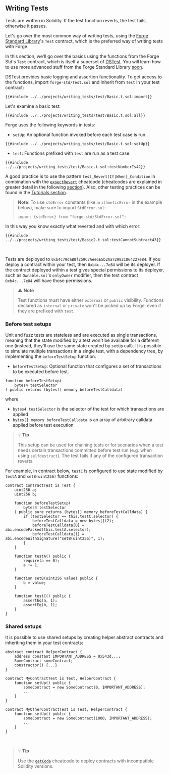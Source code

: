 ## Writing Tests

Tests are written in Solidity. If the test function reverts, the test fails, otherwise it passes.

Let's go over the most common way of writing tests, using the [Forge Standard Library](https://github.com/foundry-rs/forge-std)'s `Test` contract, which is the preferred way of writing tests with Forge.

In this section, we'll go over the basics using the functions from the Forge Std's `Test` contract, which is itself a superset of [DSTest](https://github.com/dapphub/ds-test). You will learn how to use more advanced stuff from the Forge Standard Library [soon](./forge-std.md). 

DSTest provides basic logging and assertion functionality. To get access to the functions, import `forge-std/Test.sol` and inherit from `Test` in your test contract:

```solidity
{{#include ../../projects/writing_tests/test/Basic.t.sol:import}}
```

Let's examine a basic test:

```solidity
{{#include ../../projects/writing_tests/test/Basic.t.sol:all}}
```

Forge uses the following keywords in tests:

- `setUp`: An optional function invoked before each test case is run.

```solidity
{{#include ../../projects/writing_tests/test/Basic.t.sol:setUp}}
```

- `test`: Functions prefixed with `test` are run as a test case.
```solidity
{{#include ../../projects/writing_tests/test/Basic.t.sol:testNumberIs42}}
```

A good practice is to use the pattern `test_Revert[If|When]_Condition` in combination with the [`expectRevert`](../cheatcodes/expect-revert.md) cheatcode (cheatcodes are explained in greater detail in the following [section](./cheatcodes.md)). Also, other testing practices can be found in the [Tutorials section](../tutorials/best-practices.md).

> **Note**: To use `stdError` constants (like `arithmeticError` in the example below), make sure to import `StdError.sol`:
> ```solidity
> import {stdError} from "forge-std/StdError.sol";
> ```

In this way you know exactly what reverted and with which error:

```solidity
{{#include ../../projects/writing_tests/test/Basic2.t.sol:testCannotSubtract43}}
```

<br>

Tests are deployed to `0xb4c79daB8f259C7Aee6E5b2Aa729821864227e84`. If you deploy a contract within your test, then
`0xb4c...7e84` will be its deployer. If the contract deployed within a test gives special permissions to its deployer,
such as `Ownable.sol`'s `onlyOwner` modifier, then the test contract `0xb4c...7e84` will have those permissions.

> ⚠️ **Note**
>
> Test functions must have either `external` or `public` visibility. Functions declared as `internal` or
> `private` won't be picked up by Forge, even if they are prefixed with `test`.

### Before test setups

Unit and fuzz tests are stateless and are executed as single transactions, meaning that the state modified by a test won't be available for a different one (instead, they'll use the same state created by `setUp` call).
It is possible to simulate multiple transactions in a single test, with a dependency tree, by implementing the `beforeTestSetup` function.

- `beforeTestSetup`: Optional function that configures a set of transactions to be executed before test.

```solidity
function beforeTestSetup(
    bytes4 testSelector
) public returns (bytes[] memory beforeTestCalldata)
```

where
- `bytes4 testSelector` is the selector of the test for which transactions are applied
- `bytes[] memory beforeTestCalldata` is an array of arbitrary calldata applied before test execution

> 💡 **Tip**
>
> This setup can be used for chaining tests or for scenarios when a test needs certain transactions committed before test run (e.g. when using `selfdestruct`).
> The test fails if any of the configured transaction reverts. 

For example, in contract below, `testC` is configured to use state modified by `testA` and `setB(uint256)` functions:
```solidity
contract ContractTest is Test {
    uint256 a;
    uint256 b;

    function beforeTestSetup(
        bytes4 testSelector
    ) public pure returns (bytes[] memory beforeTestCalldata) {
        if (testSelector == this.testC.selector) {
            beforeTestCalldata = new bytes[](2);
            beforeTestCalldata[0] = abi.encodePacked(this.testA.selector);
            beforeTestCalldata[1] = abi.encodeWithSignature("setB(uint256)", 1);
        }
    }

    function testA() public {
        require(a == 0);
        a += 1;
    }

    function setB(uint256 value) public {
        b = value;
    }

    function testC() public {
        assertEq(a, 1);
        assertEq(b, 1);
    }
}
```

### Shared setups

It is possible to use shared setups by creating helper abstract contracts and inheriting them in your test contracts:

```solidity
abstract contract HelperContract {
    address constant IMPORTANT_ADDRESS = 0x543d...;
    SomeContract someContract;
    constructor() {...}
}

contract MyContractTest is Test, HelperContract {
    function setUp() public {
        someContract = new SomeContract(0, IMPORTANT_ADDRESS);
        ...
    }
}

contract MyOtherContractTest is Test, HelperContract {
    function setUp() public {
        someContract = new SomeContract(1000, IMPORTANT_ADDRESS);
        ...
    }
}
```

<br>

> 💡 **Tip**
>
> Use the [`getCode`](../cheatcodes/get-code.md) cheatcode to deploy contracts with incompatible Solidity versions.
